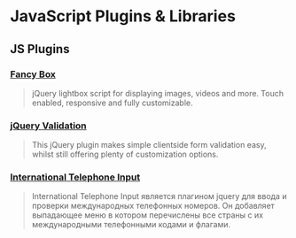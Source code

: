 # JavaScript Plugins & Libraries

## JS Plugins

### [Fancy Box](http://fancyapps.com)
> jQuery lightbox script for displaying images, videos and more.
Touch enabled, responsive and fully customizable.

### [jQuery Validation](https://jqueryvalidation.org)
> This jQuery plugin makes simple clientside form validation easy, whilst still offering plenty of customization options.

### [International Telephone Input](http://websketches.ru/plugins/international-telephone-input)
> International Telephone Input является плагином jquery для ввода и проверки международных телефонных номеров. Он добавляет выпадающее меню в котором перечислены все страны с их международными телефонными кодами и флагами.
